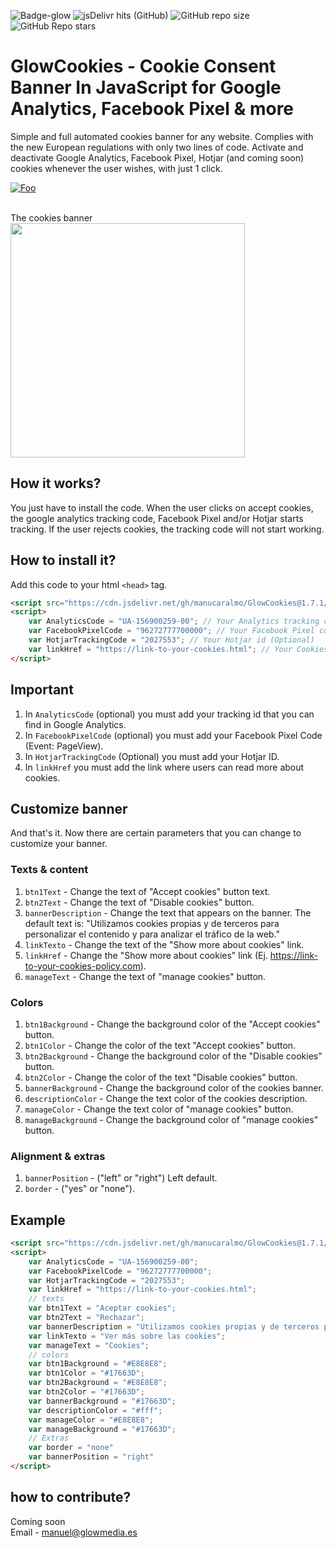![Badge-glow](https://img.shields.io/badge/GlowCookies-v.1.7.1-blue) ![jsDelivr hits (GitHub)](https://img.shields.io/jsdelivr/gh/hm/manucaralmo/GlowCookies) ![GitHub repo size](https://img.shields.io/github/repo-size/manucaralmo/GlowCookies) ![GitHub Repo stars](https://img.shields.io/github/stars/manucaralmo/GlowCookies?style=social)
# GlowCookies - Cookie Consent Banner In JavaScript for Google Analytics, Facebook Pixel & more
Simple and full automated cookies banner for any website. Complies with the new European regulations with only two lines of code. Activate and deactivate Google Analytics, Facebook Pixel, Hotjar (and coming soon) cookies whenever the user wishes, with just 1 click.

[![Foo](https://cdn.glowmedia.es/upload/uploads/ed1952btn.svg)](https://manucaralmo.github.io/GlowCookies/)

<br>
The cookies banner
<img src="https://cdn.glowmedia.es/upload/uploads/6c8121glowCookies.png" data-canonical-src="https://cdn.glowmedia.es/upload/uploads/6c8121glowCookies.png" width="375" />
<br>

## How it works?
You just have to install the code. When the user clicks on accept cookies, the google analytics tracking code, Facebook Pixel and/or Hotjar starts tracking. If the user rejects cookies, the tracking code will not start working.

## How to install it?
Add this code to your html `<head>` tag.
```html
<script src="https://cdn.jsdelivr.net/gh/manucaralmo/GlowCookies@1.7.1/v1/cookiesGlow.min.js" async></script>
<script>
    var AnalyticsCode = "UA-156900259-00"; // Your Analytics tracking code (Optional)
    var FacebookPixelCode = "96272777700000"; // Your Facebook Pixel code (Optional)
    var HotjarTrackingCode = "2027553"; // Your Hotjar id (Optional)
    var linkHref = "https://link-to-your-cookies.html"; // Your Cookies Policy link
</script>
```

## Important
1. In `AnalyticsCode` (optional) you must add your tracking id that you can find in Google Analytics.
2. In `FacebookPixelCode` (optional) you must add your Facebook Pixel Code (Event: PageView).
3. In `HotjarTrackingCode` (Optional) you must add your Hotjar ID.
4. In `linkHref` you must add the link where users can read more about cookies.

## Customize banner
And that's it. Now there are certain parameters that you can change to customize your banner.

### Texts & content
1. `btn1Text` - Change the text of "Accept cookies" button text.
2. `btn2Text` - Change the text of "Disable cookies" button.
3. `bannerDescription` - Change the text that appears on the banner. The default text is: "Utilizamos cookies propias y de terceros para personalizar el contenido y para analizar el tráfico de la web."
4. `linkTexto` - Change the text of the "Show more about cookies" link.
5. `linkHref` - Change the "Show more about cookies" link (Ej. https://link-to-your-cookies-policy.com).
6. `manageText` - Change the text of "manage cookies" button.

### Colors
1. `btn1Background` - Change the background color of the "Accept cookies" button.
2. `btn1Color` - Change the color of the text "Accept cookies" button.
3. `btn2Background` - Change the background color of the "Disable cookies" button.
4. `btn2Color` - Change the color of the text "Disable cookies" button.
5. `bannerBackground` - Change the background color of the cookies banner.
6. `descriptionColor` - Change the text color of the cookies description.
7. `manageColor` - Change the text color of "manage cookies" button.
8. `manageBackground` - Change the background color of "manage cookies" button.

### Alignment & extras
1. `bannerPosition` - ("left" or "right") Left default.
2. `border` - ("yes" or "none").

## Example
```html
<script src="https://cdn.jsdelivr.net/gh/manucaralmo/GlowCookies@1.7.1/v1/cookiesGlow.min.js" async></script>
<script>
    var AnalyticsCode = "UA-156900259-00";
    var FacebookPixelCode = "96272777700000";
    var HotjarTrackingCode = "2027553";
    var linkHref = "https://link-to-your-cookies.html";
    // texts
    var btn1Text = "Aceptar cookies";
    var btn2Text = "Rechazar";
    var bannerDescription = "Utilizamos cookies propias y de terceros para personalizar el contenido y para analizar el tráfico de la web.";
    var linkTexto = "Ver más sobre las cookies";
    var manageText = "Cookies";
    // colors
    var btn1Background = "#E8E8E8"; 
    var btn1Color = "#17663D";
    var btn2Background = "#E8E8E8";
    var btn2Color = "#17663D";
    var bannerBackground = "#17663D";
    var descriptionColor = "#fff";
    var manageColor = "#E8E8E8";
    var manageBackground = "#17663D";
    // Extras
    var border = "none"
    var bannerPosition = "right"
</script>
```


## how to contribute?
Coming soon<br>
Email - manuel@glowmedia.es

